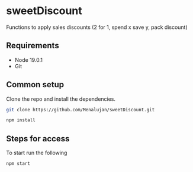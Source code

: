 # sweetDiscount

Functions to apply sales discounts (2 for 1, spend x save y, pack discount)

## Requirements

* Node 19.0.1
* Git

## Common setup

Clone the repo and install the dependencies.

```bash
git clone https://github.com/Menalujan/sweetDiscount.git
```

```bash
npm install
```

## Steps for access

To start run the following

```bash
npm start
```
